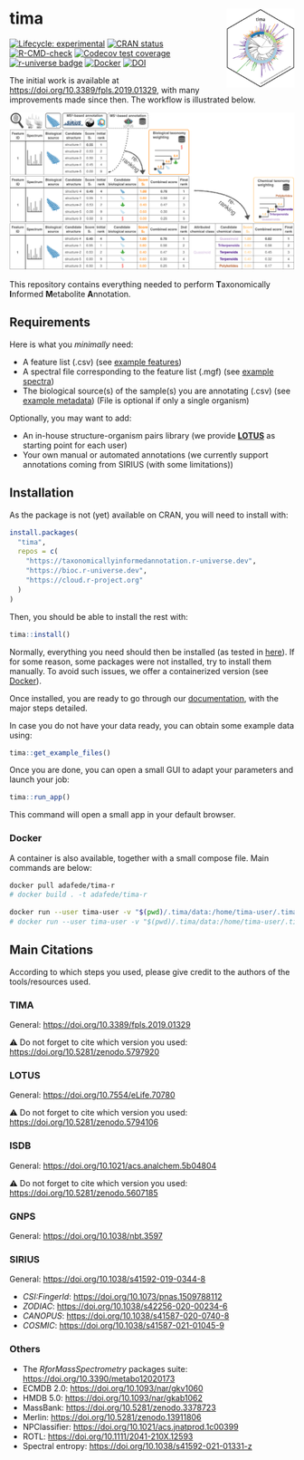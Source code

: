 

<!-- README.md is generated from README.qmd. Please edit that file -->

# tima <img src='https://raw.githubusercontent.com/taxonomicallyinformedannotation/tima/main/man/figures/logo.svg' align="right" height="139" />

<!-- badges: start -->

[![Lifecycle:
experimental](https://img.shields.io/badge/lifecycle-experimental-orange.svg)](https://lifecycle.r-lib.org/articles/stages.html#experimental)
[![CRAN
status](https://www.r-pkg.org/badges/version/tima.png)](https://CRAN.R-project.org/package=tima)
[![R-CMD-check](https://github.com/taxonomicallyinformedannotation/tima/actions/workflows/R-CMD-check/badge.svg)](https://github.com/taxonomicallyinformedannotation/tima/actions/workflows/R-CMD-check)
[![Codecov test
coverage](https://codecov.io/gh/taxonomicallyinformedannotation/tima/graph/badge.svg)](https://app.codecov.io/gh/taxonomicallyinformedannotation/tima)
[![r-universe badge](https://taxonomicallyinformedannotation.r-universe.dev/tima/badges/version?&color=green&style=flat)](https://taxonomicallyinformedannotation.r-universe.dev/tima)
[![Docker](https://badgen.net/badge/icon/docker?icon=docker&label)](https://hub.docker.com/r/adafede/tima-r/)
[![DOI](https://zenodo.org/badge/DOI/10.5281/zenodo.5797920.svg)](https://doi.org/10.5281/zenodo.5797920)
<!-- badges: end -->

The initial work is available at
<https://doi.org/10.3389/fpls.2019.01329>, with many improvements made
since then. The workflow is illustrated below.

![Workflow](https://raw.githubusercontent.com/taxonomicallyinformedannotation/tima/main/man/figures/tima.svg)  

This repository contains everything needed to perform **T**axonomically
**I**nformed **M**etabolite **A**nnotation.

## Requirements

Here is what you *minimally* need:

-   A feature list (.csv) (see [example
    features](https://github.com/taxonomicallyinformedannotation/tima-example-files/blob/main/example_features.csv))
-   A spectral file corresponding to the feature list (.mgf) (see
    [example
    spectra](https://github.com/taxonomicallyinformedannotation/tima-example-files/blob/main/example_spectra_mini.mgf))
-   The biological source(s) of the sample(s) you are annotating (.csv)
    (see [example
    metadata](https://github.com/taxonomicallyinformedannotation/tima-example-files/blob/main/example_metadata.tsv))
    (File is optional if only a single organism)

Optionally, you may want to add:

-   An in-house structure-organism pairs library (we provide
    **[LOTUS](https://lotusnprod.github.io/lotus-manuscript/)** as
    starting point for each user)
-   Your own manual or automated annotations (we currently support
    annotations coming from SIRIUS (with some limitations))

## Installation

As the package is not (yet) available on CRAN, you will need to install
with:

``` r
install.packages(
  "tima",
  repos = c(
    "https://taxonomicallyinformedannotation.r-universe.dev",
    "https://bioc.r-universe.dev",
    "https://cloud.r-project.org"
  )
)
```

Then, you should be able to install the rest with:

``` r
tima::install()
```

Normally, everything you need should then be installed (as tested in
[here](https://github.com/taxonomicallyinformedannotation/tima-r/actions/workflows/external-use.yaml)).
If for some reason, some packages were not installed, try to install
them manually. To avoid such issues, we offer a containerized version
(see [Docker](#docker)).

Once installed, you are ready to go through our
[documentation](https://taxonomicallyinformedannotation.github.io/tima/articles/),
with the major steps detailed.

In case you do not have your data ready, you can obtain some example
data using:

``` r
tima::get_example_files()
```

Once you are done, you can open a small GUI to adapt your parameters and
launch your job:

``` r
tima::run_app()
```

This command will open a small app in your default browser.

### Docker

A container is also available, together with a small compose file. Main
commands are below:

``` bash
docker pull adafede/tima-r
# docker build . -t adafede/tima-r
```

``` bash
docker run --user tima-user -v "$(pwd)/.tima/data:/home/tima-user/.tima/data" -p 3838:3838 adafede/tima-r Rscript -e "tima::run_app()"
# docker run --user tima-user -v "$(pwd)/.tima/data:/home/tima-user/.tima/data" adafede/tima-r Rscript -e "tima::tima_full()"
```

## Main Citations

According to which steps you used, please give credit to the authors of
the tools/resources used.

### TIMA

General: <https://doi.org/10.3389/fpls.2019.01329>

⚠️ Do not forget to cite which version you used:
<https://doi.org/10.5281/zenodo.5797920>

### LOTUS

General: <https://doi.org/10.7554/eLife.70780>

⚠️ Do not forget to cite which version you used:
<https://doi.org/10.5281/zenodo.5794106>

### ISDB

General: <https://doi.org/10.1021/acs.analchem.5b04804>

⚠️ Do not forget to cite which version you used:
<https://doi.org/10.5281/zenodo.5607185>

### GNPS

General: <https://doi.org/10.1038/nbt.3597>

### SIRIUS

General: <https://doi.org/10.1038/s41592-019-0344-8>

-   *CSI:FingerId*: <https://doi.org/10.1073/pnas.1509788112>
-   *ZODIAC*: <https://doi.org/10.1038/s42256-020-00234-6>
-   *CANOPUS*: <https://doi.org/10.1038/s41587-020-0740-8>
-   *COSMIC*: <https://doi.org/10.1038/s41587-021-01045-9>

### Others

-   The *RforMassSpectrometry* packages suite:
    <https://doi.org/10.3390/metabo12020173>
-   ECMDB 2.0: <https://doi.org/10.1093/nar/gkv1060>
-   HMDB 5.0: <https://doi.org/10.1093/nar/gkab1062>
-   MassBank: <https://doi.org/10.5281/zenodo.3378723>
-   Merlin: <https://doi.org/10.5281/zenodo.13911806>
-   NPClassifier: <https://doi.org/10.1021/acs.jnatprod.1c00399>
-   ROTL: <https://doi.org/10.1111/2041-210X.12593>
-   Spectral entropy: <https://doi.org/10.1038/s41592-021-01331-z>
